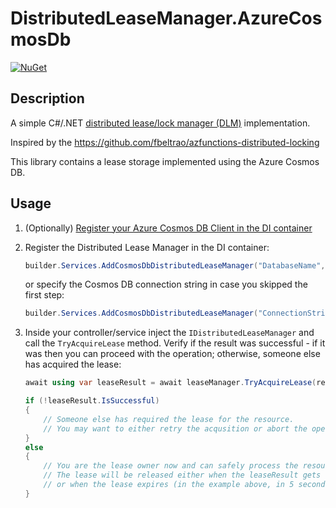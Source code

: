﻿# DistributedLeaseManager.AzureCosmosDb

[![NuGet](https://img.shields.io/nuget/v/DistributedLeaseManager.AzureCosmosDb)](https://nuget.org/packages/DistributedLeaseManager.AzureCosmosDb)

## Description

A simple C#/.NET [distributed lease/lock manager (DLM)](https://en.wikipedia.org/wiki/Distributed_lock_manager) implementation.

Inspired by the https://github.com/fbeltrao/azfunctions-distributed-locking

This library contains a lease storage implemented using the Azure Cosmos DB.

## Usage

1. (Optionally) [Register your Azure Cosmos DB Client in the DI container](https://learn.microsoft.com/en-us/dotnet/azure/sdk/dependency-injection?tabs=web-app-builder#register-clients-and-subclients)

1. Register the Distributed Lease Manager in the DI container:
    ```csharp
    builder.Services.AddCosmosDbDistributedLeaseManager("DatabaseName", "DistributedLeases", "/partitionKey");
    ```

    or specify the Cosmos DB connection string in case you skipped the first step:
    ```csharp
    builder.Services.AddCosmosDbDistributedLeaseManager("ConnectionString", "DatabaseName", "DistributedLeases", "/partitionKey");
    ```
 
1. Inside your controller/service inject the `IDistributedLeaseManager` and call the `TryAcquireLease` method. Verify if the result was successful - if it was then you can proceed with the operation; otherwise, someone else has acquired the lease:
    ```csharp
    await using var leaseResult = await leaseManager.TryAcquireLease(resourceId, TimeSpan.FromSeconds(5));

    if (!leaseResult.IsSuccessful)
    {
        // Someone else has required the lease for the resource.
        // You may want to either retry the acqusition or abort the operation.
    }
    else
    {
        // You are the lease owner now and can safely process the resource.
        // The lease will be released either when the leaseResult gets disposed
        // or when the lease expires (in the example above, in 5 seconds)
    }
    ```
